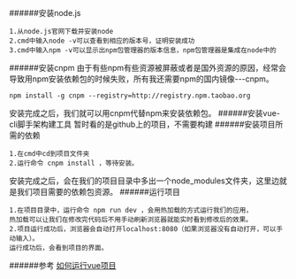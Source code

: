 ######安装node.js
```
1.从node.js官网下载并安装node
2.cmd中输入node -v可以查看到相应的版本号，证明安装成功
3.cmd中输入npm -v可以显示出npm包管理器的版本信息，npm包管理器是集成在node中的
```
######安装cnpm
由于有些npm有些资源被屏蔽或者是国外资源的原因，经常会导致用npm安装依赖包的时候失败，所有我还需要npm的国内镜像---cnpm。
```
npm install -g cnpm --registry=http://registry.npm.taobao.org
```
安装完成之后，我们就可以用cnpm代替npm来安装依赖包。
######安装vue-cli脚手架构建工具
暂时看的是github上的项目，不需要构建
######安装项目所需的依赖
```
1.在cmd中cd到项目文件夹
2.运行命令 cnpm install ，等待安装。
```
安装完成之后，会在我们的项目目录中多出一个node_modules文件夹，这里边就是我们项目需要的依赖包资源。
######运行项目
```
1.在项目目录中，运行命令 npm run dev ，会用热加载的方式运行我们的应用，
热加载可以让我们在修改完代码后不用手动刷新浏览器就能实时看到修改后的效果。
2.项目运行成功后，浏览器会自动打开localhost:8080（如果浏览器没有自动打开，可以手动输入）。
运行成功后，会看到项目的界面。
```
######参考
[如何运行vue项目](http://www.cnblogs.com/pengjunhao/p/6762141.html)
